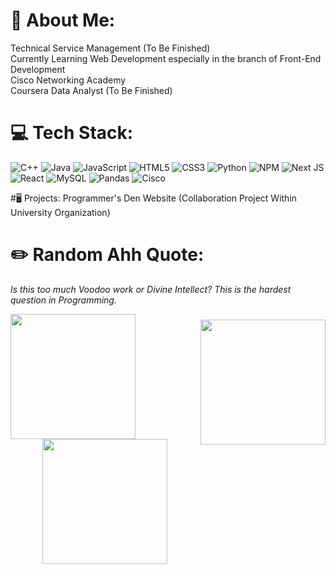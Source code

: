 # 💫 About Me:
Technical Service Management (To Be Finished)<br>Currently Learning Web Development especially in the branch of Front-End Development<br>Cisco Networking Academy<br>Coursera Data Analyst (To Be Finished)


# 💻 Tech Stack:
![C++](https://img.shields.io/badge/c++-%2300599C.svg?style=plastic&logo=c%2B%2B&logoColor=white) ![Java](https://img.shields.io/badge/java-%23ED8B00.svg?style=plastic&logo=openjdk&logoColor=white) ![JavaScript](https://img.shields.io/badge/javascript-%23323330.svg?style=plastic&logo=javascript&logoColor=%23F7DF1E) ![HTML5](https://img.shields.io/badge/html5-%23E34F26.svg?style=plastic&logo=html5&logoColor=white) ![CSS3](https://img.shields.io/badge/css3-%231572B6.svg?style=plastic&logo=css3&logoColor=white) ![Python](https://img.shields.io/badge/python-3670A0?style=plastic&logo=python&logoColor=ffdd54) ![NPM](https://img.shields.io/badge/NPM-%23CB3837.svg?style=plastic&logo=npm&logoColor=white) ![Next JS](https://img.shields.io/badge/Next-black?style=plastic&logo=next.js&logoColor=white) ![React](https://img.shields.io/badge/react-%2320232a.svg?style=plastic&logo=react&logoColor=%2361DAFB) ![MySQL](https://img.shields.io/badge/mysql-4479A1.svg?style=plastic&logo=mysql&logoColor=white) ![Pandas](https://img.shields.io/badge/pandas-%23150458.svg?style=plastic&logo=pandas&logoColor=white) ![Cisco](https://img.shields.io/badge/cisco-%23049fd9.svg?style=plastic&logo=cisco&logoColor=black)

#🖥️ Projects:
Programmer's Den Website (Collaboration Project Within University Organization)

# ✏️ Random Ahh Quote:
<i>Is this too much Voodoo work or Divine Intellect? This is the hardest question in Programming.</i>



<img align="left" height="200" src="https://media.tenor.com/WIqvnT_7Vj8AAAAj/terry-a-davis-terry-davis.gif"  />

###

<img align="right" height="200" src="https://media.tenor.com/gsPcccoKhhEAAAAi/dandelion-tambourine.gif"  />

###

<div align="center">
  <img height="200" src="https://c.tenor.com/YW_91XEV7PIAAAAd/tenor.gif"  />
</div>

###
<!-- Proudly created with GPRM ( https://gprm.itsvg.in ) -->
